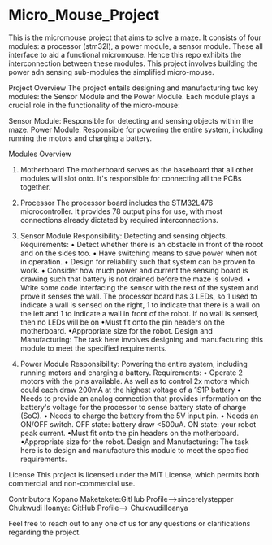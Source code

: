 # Micro_Mouse_Project
This is the micromouse project that aims to solve a maze. It consists of four modules: a processor (stm32l), a power module, a sensor module. These all interface to aid a functional micromouse. Hence this repo exhibits the interconnection between these modules. This project involves building the power adn sensing sub-modules the simplified micro-mouse.

Project Overview
The project entails designing and manufacturing two key modules: the Sensor Module and the Power Module. Each module plays a crucial role in the functionality of the micro-mouse:

Sensor Module: Responsible for detecting and sensing objects within the maze.
Power Module: Responsible for powering the entire system, including running the motors and charging a battery.

Modules Overview
1. Motherboard
The motherboard serves as the baseboard that all other modules will slot onto. It's responsible for connecting all the PCBs together.

2. Processor
The processor board includes the STM32L476 microcontroller. It provides 78 output pins for use, with most connections already dictated by required interconnections.

3. Sensor Module
Responsibility: Detecting and sensing objects.
Requirements:
• Detect whether there is an obstacle in front of the robot and on the sides too.
• Have switching means to save power when not in operation.
• Design for reliability such that system can be proven to work.
• Consider how much power and current the sensing board is drawing such that battery is not drained before the maze is solved.
• Write some code interfacing the sensor with the rest of the system and prove it senses the
wall. The processor board has 3 LEDs, so 1 used to indicate a wall is sensed on the right, 1 to indicate that there is
a wall on the left and 1 to indicate a wall in front of the robot. If no wall is sensed, then no
LEDs will be on
•Must fit onto the pin headers on the motherboard.
•Appropriate size for the robot.
Design and Manufacturing: The task here involves designing and manufacturing this module to meet the specified requirements.

4. Power Module
Responsibility: Powering the entire system, including running motors and charging a battery.
Requirements:
• Operate 2 motors with the pins available. As well as to control
2x motors which could each draw 200mA at the highest voltage of a 1S1P battery
• Needs to provide an analog connection that provides information on the battery's voltage for
the processor to sense battery state of charge (SoC).
• Needs to charge the battery from the 5V input pin.
• Needs an ON/OFF switch. OFF state: battery draw <500uA. ON state: your robot peak
current.
•Must fit onto the pin headers on the motherboard.
•Appropriate size for the robot.
Design and Manufacturing: The task here is to design and manufacture this module to meet the specified requirements.

License
This project is licensed under the MIT License, which permits both commercial and non-commercial use.

Contributors
Kopano Maketekete:GitHub Profile-->sincerelystepper
Chukwudi Iloanya: GitHub Profile--> ChukwudiIloanya

Feel free to reach out to any one of us for any questions or clarifications regarding the project.
